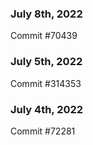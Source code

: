 ### July 8th, 2022

Commit #70439

### July 5th, 2022

Commit #314353


### July 4th, 2022

Commit #72281
